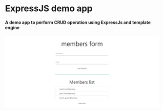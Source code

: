 # ExpressJS demo app

#### A demo app to perform CRUD operation using ExpressJs and template engine

![homepage](public/assets/images/ExpressDemo.png)
